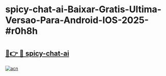 # spicy-chat-ai-Baixar-Gratis-Ultima-Versao-Para-Android-IOS-2025-#r0h8h

# <h2><a href="https://ainizakaria.my?title=spicy-chat-ai&ref=25M">🔗👉 🔴 spicy-chat-ai</a></h2>

[![acn](https://github.com/user-attachments/assets/0f9c940e-d8b0-45ae-aac7-cd30a18b3e1c)](https://ainizakaria.my?title=spicy-chat-ai&ref=25M)

